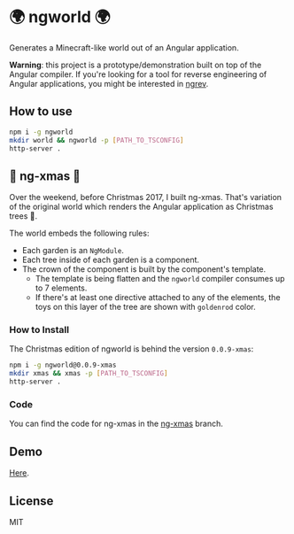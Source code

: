 # 🌍 ngworld 🌍

Generates a Minecraft-like world out of an Angular application.

**Warning**: this project is a prototype/demonstration built on top of the Angular compiler. If you're looking for a tool for reverse engineering of Angular applications, you might be interested in [ngrev](https://github.com/mgechev/ngrev).

## How to use

```bash
npm i -g ngworld
mkdir world && ngworld -p [PATH_TO_TSCONFIG]
http-server .
```

## 🎄 ng-xmas 🎄

Over the weekend, before Christmas 2017, I built ng-xmas. That's variation of the original world which renders the Angular application as Christmas trees 🎄.

The world embeds the following rules:

* Each garden is an `NgModule`.
* Each tree inside of each garden is a component.
* The crown of the component is built by the component's template.
  * The template is being flatten and the `ngworld` compiler consumes up to 7 elements.
  * If there's at least one directive attached to any of the elements, the toys on this layer of the tree are shown with `goldenrod` color.

### How to Install

The Christmas edition of ngworld is behind the version `0.0.9-xmas`:

```bash
npm i -g ngworld@0.0.9-xmas
mkdir xmas && xmas -p [PATH_TO_TSCONFIG]
http-server .
```

### Code

You can find the code for ng-xmas in the [ng-xmas](https://github.com/mgechev/ngworld/tree/ng-xmas) branch.

## Demo

[Here](https://mgechev.github.io/ngworld/).

## License

MIT
